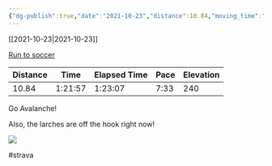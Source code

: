 ```yaml
---
{"dg-publish":true,"date":"2021-10-23","distance":10.84,"moving_time":"1:21:57","elapsed_time":"1:23:07","pace":"7:33","total_elevation_gain":240,"url":"https://www.strava.com/activities/6156549074","permalink":"/01-personal/strava/2021-10-23-run-to-soccer/","dgPassFrontmatter":true}
---
```



[[2021-10-23\|2021-10-23]]

[Run to soccer](https://www.strava.com/activities/6156549074)

| Distance | Time    | Elapsed Time | Pace | Elevation |
| -------- | ------- | ------------ | ---- | --------- |
| 10.84    | 1:21:57 | 1:23:07      | 7:33 | 240       |


Go Avalanche!

Also, the larches are off the hook right now!
    
![](https://dgtzuqphqg23d.cloudfront.net/VYMpWl0wkfkGv3vKGuzVAFAzOsC8PztkPoyw51BR5gE-768x576.jpg)

    

#strava
